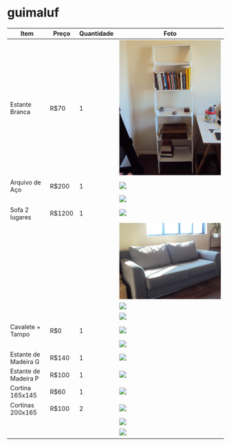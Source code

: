 # guimaluf

|Item|Preço|Quantidade|Foto|
|---|---|---|---|
| Estante Branca | R$70 | 1 | ![](img/DSC00362.JPG) |
| Arquivo de Aço | R$200 | 1 |![](img/DSC00363.JPG)|
|  | |  |![](img/DSC00364.JPG)|
| Sofa 2 lugares | R$1200 | 1 | ![](img/DSC00367.JPG) |
|  | |  |![](img/DSC00368.JPG)|
|  | |  |![](img/DSC00369.JPG)|
|  | |  |![](img/DSC00371.JPG)|
| Cavalete + Tampo | R$0 | 1 | ![](img/DSC00372.JPG) |
|  | |  |![](img/DSC00373.JPG)|
| Estante de Madeira G| R$140 | 1 | ![](img/DSC00374.JPG) |
| Estante de Madeira P| R$100 | 1 | ![](img/DSC00375.JPG) |
| Cortina 165x145 | R$60 | 1 | ![](img/DSC00376.JPG) |
| Cortinas 200x165 | R$100 | 2 | ![](img/DSC00377.JPG) |
|  | |  |![](img/DSC00378.JPG)|
|  | |  |![](img/DSC00379.JPG)|
